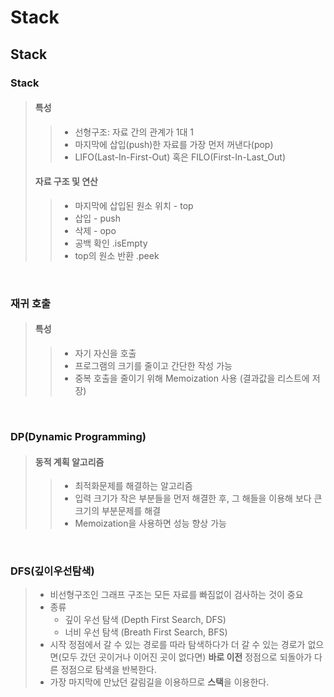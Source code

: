 # Stack

## Stack

### Stack

> #### 특성
>
> > - 선형구조: 자료 간의 관계가 1대 1
> > - 마지막에 삽입(push)한 자료를 가장 먼저 꺼낸다(pop)
> > - LIFO(Last-In-First-Out) 혹은 FILO(First-In-Last_Out)
>
> #### 자료 구조 및 연산
>
> > - 마지막에 삽입된 원소 위치 - top
> > - 삽입 - push
> > - 삭제 - opo
> > - 공백 확인 .isEmpty
> > - top의 원소 반환 .peek



<br>



### 재귀 호출

> #### 특성
>
> > - 자기 자신을 호출
> > - 프로그램의 크기를 줄이고 간단한 작성 가능
> > - 중복 호출을 줄이기 위해 Memoization 사용 (결과값을 리스트에 저장)





<br>



### DP(Dynamic Programming)

> #### 동적 계획 알고리즘
>
> > - 최적화문제를 해결하는 알고리즘
> > - 입력 크기가 작은 부분들을 먼저 해결한 후, 그 해들을 이용해 보다 큰 크기의 부분문제를 해결
> > - Memoization을 사용하면 성능 향상 가능



<br>



### DFS(깊이우선탐색)

> - 비선형구조인 그래프 구조는 모든 자료를 빠짐없이 검사하는 것이 중요
> - 종류
>   - 깊이 우선 탐색 (Depth First Search, DFS)
>   - 너비 우선 탐색 (Breath First Search, BFS)
> - 시작 정점에서 갈 수 있는 경로를 따라 탐색하다가 더 갈 수 있는 경로가 없으면(모두 갔던 곳이거나 이어진 곳이 없다면) **바로 이전** 정점으로 되돌아가 다른 정점으로 탐색을 반복한다.
> - 가장 마지막에 만났던 갈림길을 이용하므로 **스택**을 이용한다.